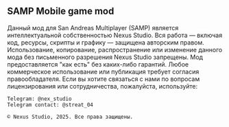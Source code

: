 
## SAMP Mobile game mod

Данный мод для San Andreas Multiplayer (SAMP) является интеллектуальной собственностью Nexus Studio. Вся работа — включая код, ресурсы, скрипты и графику — защищена авторским правом.
Использование, копирование, распространение или изменение данного мода без письменного разрешения Nexus Studio запрещены.
Мод предоставляется "как есть" без каких-либо гарантий. Любое коммерческое использование или публикация требует согласия правообладателя.
Если вы хотите связаться с нами по вопросам лицензирования или сотрудничества, пожалуйста, используйте:

```Контакти
Telegram: @nex_studio
Telegram contact: @streat_04
```

````
© Nexus Studio, 2025. Все права защищены.
````
